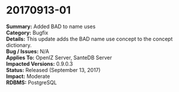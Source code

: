 # 20170913-01

**Summary:** Added BAD to name uses   
**Category:** Bugfix   
**Details:** This update adds the BAD name use concept to the concept dictionary.   
**Bug / Issues:** N/A  
**Applies To:** OpenIZ Server, SanteDB Server  
**Impacted Versions:** 0.9.0.3  
**Status:** Released \(September 13, 2017\)  
**Impact:** Moderate   
**RDBMS:** PostgreSQL

